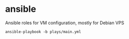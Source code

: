 # ansible
Ansible roles for VM configuration,
mostly for Debian VPS

`ansible-playbook -b plays/main.yml`
